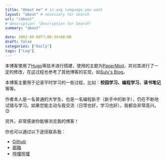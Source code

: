 ```yaml
---
title: "About me" # in any language you want
layout: "about" # necessary for search
url: "/about"
# description: "Description for Search"
summary: "about"

date: 2002-09-09T7:00:34+08:00
draft: false
categories: ["Daily"]
tags: ["Log"]
---
```


本博客使用了[Hugo](https://gohugo.io/)等技术进行搭建，使用的主题为[PaperMod](https://github.com/adityatelange/hugo-PaperMod/)，并对其进行了一定的修改，在这过程也参考了其他博客的实现，如[Sulv's Blog](https://www.sulvblog.cn/)。

本博客主要用于记录平时学习的一些过程，比如：**校园学习、编程学习、读书笔记**等等。

作者本人是一名普通的大学生，也是一名编程新手（新手中的新手），仍在不断地试错与学习。如果您能主动与我交流（日常也好，学习也好），我都会非常高兴。😊

另外，非常感谢你能够浏览我的博客！

你也可以通过以下途径联系我：

- [Github](https://github.com/starsYHyh/)
- [邮箱](mailto:FireflyYH@outlook.com)
- [哔哩哔哩](https://space.bilibili.com/473874141)





